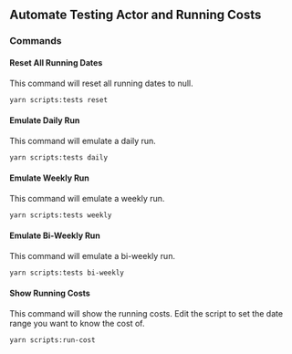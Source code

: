 ## Automate Testing Actor and Running Costs

### Commands

#### Reset All Running Dates

This command will reset all running dates to null.

```sh
yarn scripts:tests reset
```

#### Emulate Daily Run

This command will emulate a daily run.

```sh
yarn scripts:tests daily
```

#### Emulate Weekly Run

This command will emulate a weekly run.

```sh
yarn scripts:tests weekly
```

#### Emulate Bi-Weekly Run

This command will emulate a bi-weekly run.

```sh
yarn scripts:tests bi-weekly
```

#### Show Running Costs

This command will show the running costs. Edit the script to set the date range you want to know the cost of.

```sh
yarn scripts:run-cost
```
